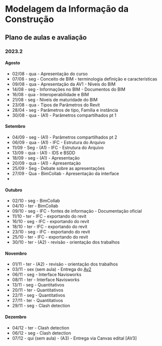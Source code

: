 # Modelagem da Informação da Construção

## Plano de aulas e avaliação
### 2023.2

#### Agosto

* 02/08 - qua - Apresentação do curso
* 07/08 - seg - Conceito de BIM - terminologia definição e características
* 09/08 - qua - Apresentação da AV1 - Níveis do BIM
* 14/08 - seg - Informações no BIM - Documentos do BIM
* 16/08 - qua - Interoperabilidade e BIM
* 21/08 - seg - Níveis de maturidade do BIM
* 23/08 - qua - Tipos de Parâmetros do Revit
* 28/04 - seg - Parâmetros de tipo, Família e instância
* 30/08 - qua - (A1) - Parâmetros compartilhados pt 1
  
#### Setembro

* 04/09 - seg - (A1) - Parâmetros compartilhados pt 2
* 06/09 - qua - (A1) - IFC - Estrutura do Arquivo
* 11/09 - Seg - (A1) - IFC - Estrutura do Arquivo
* 13/09 - qua - (A1) - IDS e BSDD 
* 18/09 - seg - (A1) - Apresentação
* 20/09 - qua - (A1) - Apresentação
* 25/09 - Seg - Debate sobre as apresentações
* 27/09 - Qua - BimCollab - Apresentação da interface
* 

#### Outubro



* 02/10 - seg - BimCollab 
* 04/10 - ter - BimCollab 
* 09/10 - seg - IFC - fontes de informação - Documentação oficial
* 11/10 - ter - IFC - exportando do revit
* 16/10 - seg - IFC - exportando do revit
* 18/10 - ter - IFC - exportando do revit
* 23/10 - seg - IFC - exportando do revit
* 25/10 - ter - IFC - exportando do revit
* 30/10 - ter - (A2) - revisão - orientação dos trabalhos


#### Novembro


* 01/11 - ter - (A2) - revisão - orientação dos trabalhos
* 03/11 - sex (sem aula) - Entrega do [Av2](./av2_edital_mic.md)
* 06/11 - seg - Interface Navisworks 
* 08/11 - ter - Interface Navisworks 
* 13/11 - seg - Quantitativos
* 20/11 - ter - Quantitativos
* 22/11 - seg - Quantitativos
* 27/11 - ter - Quantitativos
* 29/11 - seg - Clash detection
  
#### Dezembro



* 04/12 - ter - Clash detection
* 06/12 - seg - Clash detection
* 07/12 - qui (sem aula) - (A3) - Entrega via Canvas edital [AV3]
